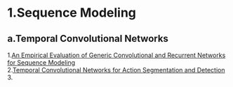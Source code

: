 
1.Sequence Modeling
==
a.Temporal Convolutional Networks
---
1.[An Empirical Evaluation of Generic Convolutional and Recurrent Networks for Sequence Modeling](http://cn.arxiv.org/pdf/1803.01271v2)   
2.[Temporal Convolutional Networks for Action Segmentation and Detection](https://researchweb.iiit.ac.in/~anurag.ghosh/static/papers/action/lea2017temporal.pdf)  
3.
